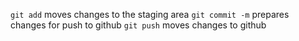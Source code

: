 `git add` moves changes to the staging area
`git commit -m` prepares changes for push to github
`git push` moves changes to github
